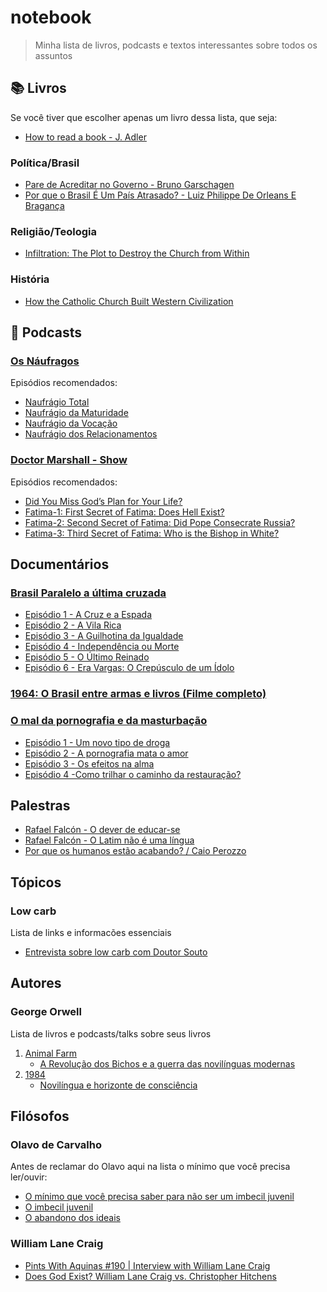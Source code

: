 # notebook

> Minha lista de livros, podcasts e textos interessantes sobre todos os assuntos

## 📚 Livros

Se você tiver que escolher apenas um livro dessa lista, que seja:

- [How to read a book - J. Adler](https://www.amazon.co.uk/How-Read-Book-Intelligent-Touchstone/dp/0671212095/ref=sr_1_1?ie=UTF8&qid=1551784658&sr=8-1&keywords=how+to+read+a+book)

### Política/Brasil

- [Pare de Acreditar no Governo - Bruno Garschagen](https://www.amazon.com.br/Pare-Acreditar-Governo-Brasileiros-Pol%C3%ADticos/dp/8501103624)
- [Por que o Brasil É Um País Atrasado? - Luiz Philippe De Orleans E Bragança](https://www.amazon.com.br/Por-que-Brasil-Pa%C3%ADs-Atrasado/dp/8581638643)

### Religião/Teologia

- [Infiltration: The Plot to Destroy the Church from Within](https://www.amazon.co.uk/Infiltration-Plot-Destroy-Church-Within/dp/1622828461/ref=sr_1_1?crid=1DB5RKLXJM5F9&keywords=taylor+marshall&qid=1568369707&sprefix=Taylor+Marsh%2Caps%2C159&sr=8-1)

### História

- [How the Catholic Church Built Western Civilization](https://www.goodreads.com/book/show/313011.How_the_Catholic_Church_Built_Western_Civilization)

## 🎤 Podcasts

### [Os Náufragos](https://soundcloud.com/osnaufragospodcast/)

Episódios recomendados:

- [Naufrágio Total](https://soundcloud.com/osnaufragospodcast/podcast-especial-61-naufragio-total)
- [Naufrágio da Maturidade](https://soundcloud.com/osnaufragospodcast/podcast-especial-62-naufragio-da-maturidade)
- [Naufrágio da Vocação](https://soundcloud.com/osnaufragospodcast/podcast-especial-63-naufragio-da-vocacao)
- [Naufrágio dos Relacionamentos](https://soundcloud.com/osnaufragospodcast/podcast-especial-64-naufragio-dos-relacionamentos)

### [Doctor Marshall - Show](https://taylormarshall.com/)

Episódios recomendados:

- [Did You Miss God’s Plan for Your Life?](https://taylormarshall.com/2014/01/did-you-miss-gods-plan-for-your-life-podcast-21.html)
- [Fatima-1: First Secret of Fatima: Does Hell Exist?](https://taylormarshall.com/2018/10/7868.html)
- [Fatima-2: Second Secret of Fatima: Did Pope Consecrate Russia?](https://taylormarshall.com/2018/11/174-second-secret-fatima-pope-consecrate-russia-fatima-2-podcast.html)
- [Fatima-3: Third Secret of Fatima: Who is the Bishop in White?](https://taylormarshall.com/2018/11/175-third-secret-fatima-bishop-white-podcast.html)

## Documentários

### [Brasil Paralelo a última cruzada](https://brasilparalelo.com.br/ultima-cruzada)

- [Episódio 1 - A Cruz e a Espada](https://youtu.be/_4vxDb_j7yM)
- [Episódio 2 - A Vila Rica](https://youtu.be/Z_rI_U_4YXY)
- [Episódio 3 - A Guilhotina da Igualdade](https://youtu.be/p7h7nJsVHC8)
- [Episódio 4 - Independência ou Morte](https://youtu.be/qFVNKSCRXp0)
- [Episódio 5 - O Último Reinado](https://youtu.be/A-qwhO9MkO0)
- [Episódio 6 - Era Vargas: O Crepúsculo de um Ídolo](https://youtu.be/Lkm2g29JnTY)

### [1964: O Brasil entre armas e livros (Filme completo)](https://brasilparalelo.com.br/regime-militar/)

### [O mal da pornografia e da masturbação](https://padrepauloricardo.org/cursos/o-mal-da-pornografia-e-da-masturbacao)

- [Episódio 1 - Um novo tipo de droga](https://padrepauloricardo.org/aulas/um-novo-tipo-de-droga)
- [Episódio 2 - A pornografia mata o amor](https://padrepauloricardo.org/aulas/a-pornografia-mata-o-amor)
- [Episódio 3 - Os efeitos na alma](https://padrepauloricardo.org/aulas/os-efeitos-na-alma)
- [Episódio 4 -Como trilhar o caminho da restauração?](https://padrepauloricardo.org/aulas/restauracao)

## Palestras

- [Rafael Falcón - O dever de educar-se](https://youtu.be/NmZuxxW0h2g)
- [Rafael Falcón - O Latim não é uma língua](https://youtu.be/Ab0f_NJ3Tsg)
- [Por que os humanos estão acabando? / Caio Perozzo](https://youtu.be/U3BNsXZsRKo)

## Tópicos

### Low carb

Lista de links e informacões essenciais

- [Entrevista sobre low carb com Doutor Souto](https://youtu.be/uS5Jrtf6dO4)

## Autores

### George Orwell

Lista de livros e podcasts/talks sobre seus livros

1. [Animal Farm](https://en.wikipedia.org/wiki/Animal_Farm)
   * [A Revolução dos Bichos e a guerra das novilínguas modernas](https://soundcloud.com/osnaufragospodcast/podcast-45-a-revolucao-dos-bichos-e-a-guerra-das-novilinguas-modernas)
1. [1984](https://en.wikipedia.org/wiki/Nineteen_Eighty-Four)
   * [Novilíngua e horizonte de consciência](https://youtu.be/VWyDUbFEJF8)

## Filósofos

### Olavo de Carvalho

Antes de reclamar do Olavo aqui na lista o mínimo que você precisa ler/ouvir:

- [O mínimo que você precisa saber para não ser um imbecil juvenil](https://soundcloud.com/osnaufragospodcast/podcast-55-o-minimo-que-voce-precisa-saber-para-nao-ser-um-imbecil-juvenil)
- [O imbecil juvenil](http://www.olavodecarvalho.org/textos/juvenil.htm)
- [O abandono dos ideais](http://www.olavodecarvalho.org/apostilas/ideais.htm)

### William Lane Craig

- [Pints With Aquinas #190 | Interview with William Lane Craig](https://youtu.be/YURCo2Hdapo)
- [Does God Exist? William Lane Craig vs. Christopher Hitchens](https://youtu.be/0tYm41hb48o)